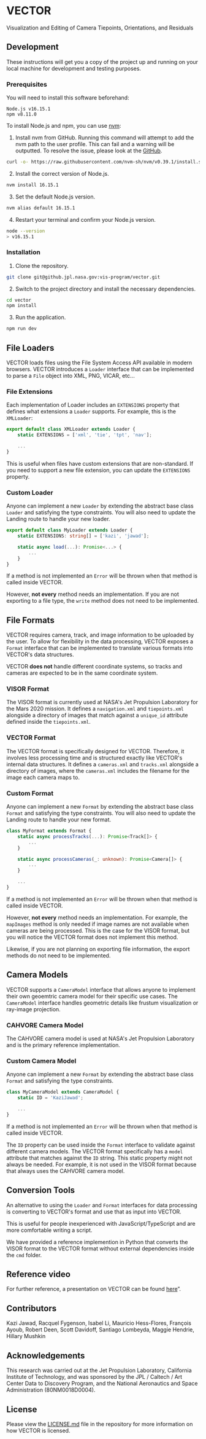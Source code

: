 # VECTOR

Visualization and Editing of Camera Tiepoints, Orientations, and Residuals

## Development

These instructions will get you a copy of the project up and running on your local machine for development and testing purposes.

### Prerequisites

You will need to install this software beforehand:

```
Node.js v16.15.1
npm v8.11.0
```

To install Node.js and npm, you can use [nvm](https://github.com/nvm-sh/nvm):

1. Install nvm from GitHub. Running this command will attempt to add the nvm path to the user profile. This can fail and a warning will be outputted. To resolve the issue, please look at the [GitHub](https://github.com/nvm-sh/nvm#install--update-script).

```bash
curl -o- https://raw.githubusercontent.com/nvm-sh/nvm/v0.39.1/install.sh | bash
```

2. Install the correct version of Node.js.

```bash
nvm install 16.15.1
```

3. Set the default Node.js version.

```bash
nvm alias default 16.15.1
```

4. Restart your terminal and confirm your Node.js version.

```bash
node --version
> v16.15.1
```

### Installation

1. Clone the repository.

```bash
git clone git@github.jpl.nasa.gov:vis-program/vector.git
```

2. Switch to the project directory and install the necessary dependencies.

```bash
cd vector
npm install
```

3. Run the application.

```bash
npm run dev
```

## File Loaders

VECTOR loads files using the File System Access API available in modern browsers. VECTOR introduces a `Loader` interface that can be implemented to parse a `File` object into XML, PNG, VICAR, etc...

### File Extensions

Each implementation of Loader includes an `EXTENSIONS` property that defines what extensions a `Loader` supports. For example, this is the `XMLLoader`:

```typescript
export default class XMLLoader extends Loader {
    static EXTENSIONS = ['xml', 'tie', 'tpt', 'nav'];

    ...
}
```

This is useful when files have custom extensions that are non-standard. If you need to support a new file extension, you can update the `EXTENSIONS` property.

### Custom Loader

Anyone can implement a new `Loader` by extending the abstract base class `Loader` and satisfying the type constraints. You will also need to update the Landing route to handle your new loader.

```typescript
export default class MyLoader extends Loader {
    static EXTENSIONS: string[] = ['kazi', 'jawad'];

    static async load(...): Promise<...> {
        ...
    }
}
```

If a method is not implemented an `Error` will be thrown when that method is called inside VECTOR.

However, **not every** method needs an implementation. If you are not exporting to a file type, the `write` method does not need to be implemented.

## File Formats

VECTOR requires camera, track, and image information to be uploaded by the user.
To allow for flexibility in the data processing, VECTOR exposes a `Format` interface that can be implemented to translate various formats into VECTOR's data structures.

VECTOR **does not** handle different coordinate systems, so tracks and cameras are expected to be in the same coordinate system.

### VISOR Format

The VISOR format is currently used at NASA's Jet Propulsion Laboratory for the Mars 2020 mission.
It defines a `navigation.xml` and `tiepoints.xml` alongside a directory of images that match against a `unique_id` attribute defined inside the `tiepoints.xml`.

### VECTOR Format

The VECTOR format is specifically designed for VECTOR. Therefore, it involves less processing time and is structured exactly like VECTOR's internal data structures.
It defines a `cameras.xml` and `tracks.xml` alongside a directory of images, where the `cameras.xml` includes the filename for the image each camera maps to.

### Custom Format

Anyone can implement a new `Format` by extending the abstract base class `Format` and satisfying the type constraints. You will also need to update the Landing route to handle your new format.

```typescript
class MyFormat extends Format {
    static async processTracks(...): Promise<Track[]> {
        ...
    }

    static async processCameras(_: unknown): Promise<Camera[]> {
        ...
    }

    ...
}
```

If a method is not implemented an `Error` will be thrown when that method is called inside VECTOR.

However, **not every** method needs an implementation.
For example, the `mapImages` method is only needed if image names are not available when cameras are being processed. This is the case for the VISOR format, but you will notice the VECTOR format does not implement this method.

Likewise, if you are not planning on exporting file information, the export methods do not need to be implemented.

## Camera Models

VECTOR supports a `CameraModel` interface that allows anyone to implement their own geoemtric camera model for their specific use cases. The `CameraModel` interface handles geometric details like frustum visualization or ray-image projection.

### CAHVORE Camera Model

The CAHVORE camera model is used at NASA's Jet Propulsion Laboratory and is the primary reference implementation.

### Custom Camera Model

Anyone can implement a new `Format` by extending the abstract base class `Format` and satisfying the type constraints.

```typescript
class MyCameraModel extends CameraModel {
    static ID = 'KaziJawad';

    ...
}
```

If a method is not implemented an `Error` will be thrown when that method is called inside VECTOR.

The `ID` property can be used inside the `Format` interface to validate against different camera models.
The VECTOR format specifically has a `model` attribute that matches against the `ID` string.
This static property might not always be needed. For example, it is not used in the VISOR format because that always uses the CAHVORE camera model.

## Conversion Tools

An alternative to using the `Loader` and `Format` interfaces for data processing is converting to VECTOR's format and use that as input into VECTOR.

This is useful for people inexperienced with JavaScript/TypeScript and are more comfortable writing a script.

We have provided a reference implemention in Python that converts the VISOR format to the VECTOR format without external dependencies inside the `cmd` folder.

## Reference video

For further reference, a presentation on VECTOR can be found [here]( https://youtu.be/zjR8CbQ5nPM)”.

## Contributors

Kazi Jawad, Racquel Fygenson, Isabel Li, Mauricio Hess-Flores, François Ayoub, Robert Deen, Scott Davidoff, Santiago Lombeyda, Maggie Hendrie, Hillary Mushkin

## Acknowledgements

This research was carried out at the Jet Propulsion Laboratory, California Institute of Technology, and was sponsored by the JPL / Caltech / Art Center Data to Discovery Program, and the National Aeronautics and Space Administration (80NM0018D0004).

## License

Please view the [LICENSE.md](LICENSE.md) file in the repository for more information on how VECTOR is licensed.
